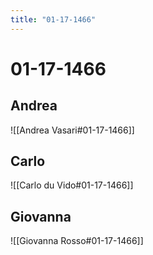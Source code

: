 ```yaml
---
title: "01-17-1466"
---
```


# 01-17-1466

## Andrea
![[Andrea Vasari#01-17-1466]]

## Carlo
![[Carlo du Vido#01-17-1466]]


## Giovanna
![[Giovanna Rosso#01-17-1466]]
